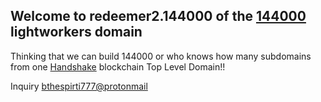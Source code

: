 ## Welcome to redeemer2.144000 of the [144000](http://redeemers.144000/) lightworkers domain

Thinking that we can build 144000 or who knows how many subdomains from one [Handshake](https://handshake.org/) blockchain Top Level Domain!!

Inquiry [bthespirti777@protonmail](https://protonmail.com/)
